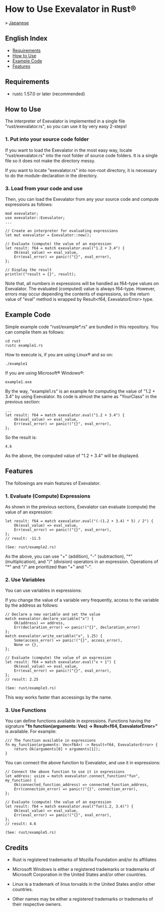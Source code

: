 # How to Use Exevalator in Rust&reg;

&raquo; [Japanese](./README_JAPANESE.md)


## English Index
- <a href="#requirements">Requirements</a>
- <a href="#how-to-use">How to Use</a>
- <a href="#example-code">Example Code</a>
- <a href="#features">Features</a>




<a id="requirements"></a>
## Requirements

* rustc 1.57.0 or later (recommended)



<a id="how-to-use"></a>
## How to Use

The interpreter of Exevalator is implemented in a single file "rust/exevalator.rs", so you can use it by very easy 2-steps!

### 1. Put into your source code folder

If you want to load the Exevalator in the most easy way, locate "rust/exevalator.rs" into the root folder of source code folders. It is a single file so it does not make the directory messy.

If you want to locate "exevalator.rs" into non-root directory, it is necessary to do the module-declaration in the directory.


### 3. Load from your code and use

Then, you can load the Exevalator from any your source code and compute expressions as follows:

    mod exevalator;
    use exevalator::Exevalator;
    ...

    // Create an interpreter for evaluating expressions
    let mut exevalator = Exevalator::new();

    // Evaluate (compute) the value of an expression
    let result: f64 = match exevalator.eval("1.2 + 3.4") {
        Ok(eval_value) => eval_value,
        Err(eval_error) => panic!("{}", eval_error),
    };

    // Display the result
    println!("result = {}", result);    

Note that, all numbers in expressions will be handled as f64-type values on Exevalator.
The evaluated (computed) value is always f64-type.
However, errors may occur depending the contents of expressions, so the return value of "eval" method is wrapped by Result<f64, ExevalatorError> type.


<a id="example-code"></a>
## Example Code

Simple example code "rust/example*.rs" are bundled in this repository. You can compile them as follows:

	cd rust
	rustc example1.rs

How to execute is, if you are using Linux&reg; and so on:

    ./example1

If you are using Microsoft&reg; Windows&reg;:

    example1.exe

By the way, "example1.rs" is an example for computing the value of "1.2 + 3.4" by using Exevalator. Its code is almost the same as "YourClass" in the previous section:

    ...
    let result: f64 = match exevalator.eval("1.2 + 3.4") {
        Ok(eval_value) => eval_value,
        Err(eval_error) => panic!("{}", eval_error),
    };

So the result is:

	4.6

As the above, the computed value of "1.2 + 3.4" will be displayed.


<a id="features"></a>
## Features

The followings are main features of Exevalator.

### 1. Evaluate (Compute) Expressions

As shown in the previous sections, Exevalator can evaluate (compute) the value of an expression:

    let result: f64 = match exevalator.eval("(-(1.2 + 3.4) * 5) / 2") {
        Ok(eval_value) => eval_value,
        Err(eval_error) => panic!("{}", eval_error),
    };
    // result: -11.5

    (See: rust/example2.rs)

As the above, you can use "+" (addition), "-" (subtraction), "\*" (multiplication), and "/" (division) operators in an expression. Operations of "\*" and "/" are prioritized than "+" and "-".


### 2. Use Variables

You can use variables in expressions:

If you change the value of a variable very frequently, access to the variable by the address as follows:

    // Declare a new variable and set the value
    match exevalator.declare_variable("x") {
        Ok(address) => address,
        Err(declaration_error) => panic!("{}", declaration_error)
    };
    match exevalator.write_variable("x", 1.25) {
        Some(access_error) => panic!("{}", access_error),
        None => {},
    };

    // Evaluate (compute) the value of an expression
    let result: f64 = match exevalator.eval("x + 1") {
        Ok(eval_value) => eval_value,
        Err(eval_error) => panic!("{}", eval_error),
    };
    // result: 2.25

    (See: rust/example3.rs)

This way works faster than accessings by the name.

### 3. Use Functions

You can define functions available in expressions. Functions having the signature **"fn function(arguments: Vec<f64>) -> Result<f64, ExevalatorError>"** is available. For example:

    /// The function available in expressions
    fn my_function(arguments: Vec<f64>) -> Result<f64, ExevalatorError> {
        return Ok(arguments[0] + arguments[1]);
    } 

You can connect the above function to Exevalator, and use it in expressions:

    // Connect the above function to use it in expressions
    let address: usize = match exevalator.connect_function("fun", my_function) {
        Ok(connected_function_address) => connected_function_address,
        Err(connection_error) => panic!("{}", connection_error),
    };
    
    // Evaluate (compute) the value of an expression
    let result: f64 = match exevalator.eval("fun(1.2, 3.4)") {
        Ok(eval_value) => eval_value,
        Err(eval_error) => panic!("{}", eval_error),
    };
    // result: 4.6

    (See: rust/example5.rs)



<a id="credits"></a>
## Credits

- Rust is registered trademarks of Mozilla Foundation and/or its affiliates 

- Microsoft Windows is either a registered trademarks or trademarks of Microsoft Corporation in the United States and/or other countries.

- Linux is a trademark of linus torvalds in the United States and/or other countries.

- Other names may be either a registered trademarks or trademarks of their respective owners. 



